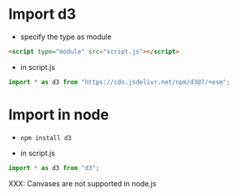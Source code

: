 
# Import d3

* specify the type as module
```html
<script type="module" src="script.js"></script>
```

* in script.js 
```javascript
import * as d3 from "https://cdn.jsdelivr.net/npm/d3@7/+esm";
```


# Import in node

* `npm install d3` 

* in script.js
```javascript
import * as d3 from "d3";
```
XXX: Canvases are not supported in node.js



